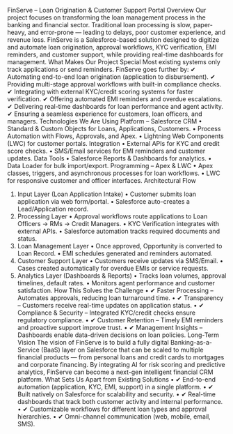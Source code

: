 FinServe – Loan Origination & Customer 
Support Portal 
Overview 
Our project focuses on transforming the loan management process in the banking and 
financial sector. Traditional loan processing is slow, paper-heavy, and error-prone — 
leading to delays, poor customer experience, and revenue loss. 
FinServe is a Salesforce-based solution designed to digitize and automate loan origination, 
approval workflows, KYC verification, EMI reminders, and customer support, while 
providing real-time dashboards for management. 
What Makes Our Project Special 
Most existing systems only track applications or send reminders. FinServe goes further by: 
✔ Automating end-to-end loan origination (application to disbursement). 
✔ Providing multi-stage approval workflows with built-in compliance checks. 
✔ Integrating with external KYC/credit scoring systems for faster verification. 
✔ Offering automated EMI reminders and overdue escalations. 
✔ Delivering real-time dashboards for loan performance and agent activity. 
✔ Ensuring a seamless experience for customers, loan officers, and managers. 
Technologies We Are Using 
Platform – Salesforce CRM 
• Standard & Custom Objects for Loans, Applications, Customers. 
• Process Automation with Flows, Approvals, and Apex. 
• Lightning Web Components (LWC) for customer portals. 
Integration 
• External APIs for KYC and credit score checks. 
• SMS/Email services for EMI reminders and customer updates. 
Data Tools 
• Salesforce Reports & Dashboards for analytics. 
• Data Loader for bulk import/export. 
Programming – Apex & LWC 
• Apex classes, triggers, and asynchronous processes for loan workflows. 
• LWC for responsive customer and officer interfaces. 
Architectural Flow 
1. Input Layer (Loan Application Intake) 
• Customer submits loan application via web form/portal. 
• Salesforce auto-creates a Lead/Application record. 
2. Processing Layer 
• Approval workflows route applications to Loan Officers → RMs → Credit 
Managers. 
• KYC Verification integrates with external APIs. 
• Salesforce automation tracks required documents and status. 
3. Loan Management Layer 
• Once approved, Opportunity is converted to Loan Record. 
• EMI schedules generated and reminders automated. 
4. Customer Support Layer 
• Customers receive updates via SMS/Email. 
• Cases created automatically for overdue EMIs or service requests. 
5. Analytics Layer (Dashboards & Reports) 
• Tracks loan volumes, approval timelines, default rates. 
• Monitors agent performance and customer satisfaction. 
How This Solves the Challenge 
• ✔ Faster Processing – Automates approvals, reducing loan turnaround time. 
• ✔ Transparency – Customers receive real-time updates on application status. 
• ✔ Compliance & Security – Integrated KYC/credit checks ensure regulatory compliance. 
• ✔ Customer Retention – Timely EMI reminders and proactive support improve trust. 
• ✔ Management Insights – Dashboards enable data-driven decisions on loan policies. 
Long-Term Vision 
The vision of FinServe is to build a fully digital Banking-as-a-Service (BaaS) layer on 
Salesforce that can be scaled to multiple financial products — from personal loans and credit 
cards to mortgages and corporate financing. By integrating AI for risk scoring and predictive 
analytics, FinServe can become a next-gen intelligent financial CRM platform. 
What Sets Us Apart from Existing Solutions 
• ✔ End-to-end automation (application, KYC, EMI, support) in a single platform. 
• ✔ Built natively on Salesforce for scalability and security. 
• ✔ Real-time dashboards that track both customer activity and internal 
performance. 
• ✔ Customizable workflows for different loan types and approval hierarchies. 
• ✔ Omni-channel communication (web, mobile, email, SMS).
